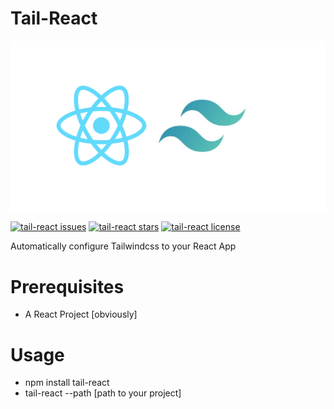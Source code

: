 # Tail-React

![](https://raw.githubusercontent.com/Inffinite/Tail-React/master/tail-react.png)

[![tail-react issues](https://img.shields.io/github/issues/Inffinite/Tail-React)](https://github.com/Inffinite/Tail-React)
[![tail-react stars](https://img.shields.io/github/stars/Inffinite/Tail-React)](https://github.com/Inffinite/Tail-React)
[![tail-react license](https://img.shields.io/github/license/Inffinite/Tail-React)](https://github.com/Inffinite/Tail-React)

Automatically configure Tailwindcss to your React App

# Prerequisites

* A React Project [obviously]


# Usage

* npm install tail-react
* tail-react --path [path to your project]

